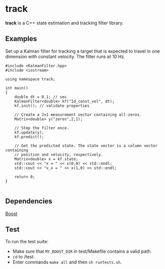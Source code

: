 # track
**track** is a C++ state estimation and tracking filter library.

## Examples

Set up a Kalman filter for tracking a target that is expected to
travel in one dimension with constant velocity. The filter runs at 10 Hz.

```c_cpp
#include <KalmanFilter.hpp>
#include <iostream>

using namespace track;

int main()
{
    double dt = 0.1; // sec
    KalmanFilter<double> kf("1d_const_vel", dt);
    kf.init(); // validate properties

    // Create a 2x1 measurement vector containing all-zeros.
    Matrix<double> y("zeros",2,1);

    // Step the filter once.
    kf.update(y);
    kf.predict();

    // Get the predicted state. The state vector is a column vector containing
    // position and velocity, respectively.
    Matrix<double> x = kf.state;
    std::cout << "x = " << x(0,0) << std::endl;
    std::cout << "v_x = " << x(1,0) << std::endl;

    return 0;
}


```

## Dependencies
[Boost](https://www.boost.org)  

## Test

To run the test suite:
- Make sure that `MY_BOOST_DIR` in test/Makefile contains a valid path.
- `cd` to /test.
- Enter commands `make all` and then `sh runTests.sh`.
